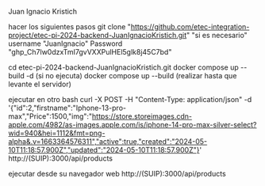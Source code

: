 
Juan Ignacio Kristich

hacer los siguientes pasos
git clone "https://github.com/etec-integration-project/etec-pi-2024-backend-JuanIgnacioKristich.git"
    "si es necesario"
    username "JuanIgnacio"
    Password "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"


cd etec-pi-2024-backend-JuanIgnacioKristich.git
docker compose up --build -d
(si no ejecuta)
docker compose up --build 
(realizar hasta que levante el servidor)

ejecutar en otro bash
curl -X POST -H "Content-Type: application/json" -d '{"id":2,"firstname":"Iphone-13-pro-max","Price":1500,"img":"https://store.storeimages.cdn-apple.com/4982/as-images.apple.com/is/iphone-14-pro-max-silver-select?wid=940&hei=1112&fmt=png-alpha&.v=1663364576311","active":true,"created":"2024-05-10T11:18:57.900Z","updated":"2024-05-10T11:18:57.900Z"}' http://(SUIP):3000/api/products

ejecutar desde su navegador web 
http://(SUIP):3000/api/products
